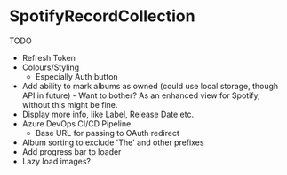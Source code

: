 # SpotifyRecordCollection

TODO

- Refresh Token
- Colours/Styling
  - Especially Auth button
- Add ability to mark albums as owned (could use local storage, though API in future) - Want to bother? As an enhanced view for Spotify, without this might be fine.
- Display more info, like Label, Release Date etc.
- Azure DevOps CI/CD Pipeline
  - Base URL for passing to OAuth redirect
- Album sorting to exclude 'The' and other prefixes
- Add progress bar to loader
- Lazy load images?